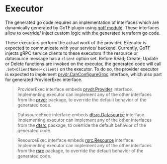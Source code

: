 # Executor

The generated go code requires an implementation of interfaces which are dynamically generated by GoTF plugin using [gotf module].
These interfaces allow to override/ inject custom logic with the generated terraform go code.

These executors perform the actual work of the provider. Executor is expected to communicate with your service/ backend.
Currently, GoTF injects gRPC service clients to these executors if the resource or datasource message has a `client` option set.
Before Read; Create; Update or Delete functions are invoked on the executor, the generated code will call `.Set<ClientName>(client)` on the executor.
To do so, the provider executor is expected to implement [prvdr.CanConfigureGrpc] interface,
which also part for generated ProviderExec interface.

> ProviderExec interface embeds [prvdr.Provider] interface. Implementing executor can implement any of the other interfaces from the [prvdr] package,
to override the default behavior of the generated code.

> DatasourceExec interface embeds [dtsrc.Datasource] interface. Implementing executor can implement any of the other interfaces from the [dtsrc] package,
to override the default behavior of the generated code.

> ResourceExec interface embeds [rsrc.Resource] interface. Implementing executor can implement any of the other interfaces from the [rsrc] package,
to override the default behavior of the generated code.


[gotf module]: https://pkg.go.dev/github.com/travix/gotf
[prvdr.CanConfigureGrpc]: https://pkg.go.dev/github.com/travix/gotf/prvdr#CanConfigureGrpc
[prvdr.Provider]: https://pkg.go.dev/github.com/travix/gotf/prvdr#Provider
[prvdr]: https://pkg.go.dev/github.com/travix/gotf/prvdr
[dtsrc.Datasource]: https://pkg.go.dev/github.com/travix/gotf/dtsrc#Datasource
[dtsrc]: https://pkg.go.dev/github.com/travix/gotf/dtsrc
[rsrc.Resource]: https://pkg.go.dev/github.com/travix/gotf/rsrc#Resource
[rsrc]: https://pkg.go.dev/github.com/travix/gotf/rsrc
